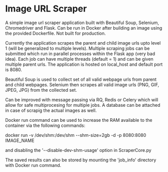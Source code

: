 # Image URL Scraper

A simple image url scraper application built with Beautiful Soup, Selenium, Chromedriver and Flask. Can be run in Docker after building an image using the provided Dockerfile. Not built for production.

Currently the application scrapes the parent and child image urls upto level 1 (will be generalized to multiple levels). Multiple scraping jobs can be submitted which run in parallel processes within the Flask app (very bad idea). Each job can have multiple threads (default = 1) and can be given multiple parent urls.
The application is hosted on local_host and default port is 8080.

Beautiful Soup is used to collect set of all valid webpage urls from parent and child webpages.
Selenium then scrapes all valid image urls (PNG, GIF, JPEG, JPG) from the collected set.

Can be improved with message passing via RQ, Redis or Celery which will allow for safe multiprocesing for multiple jobs. A database can be attached in case of scrapig the actual images as well.

Docker run command can be used to increase the RAM available to the container via the following commands:

docker run -v /dev/shm:/dev/shm --shm-size=2gb -d -p 8080:8080 IMAGE_NAME

and disabling the '--disable-dev-shm-usage' option in ScraperCore.py

The saved results can also be stored by mounting the 'job_info' directory with Docker run command.
